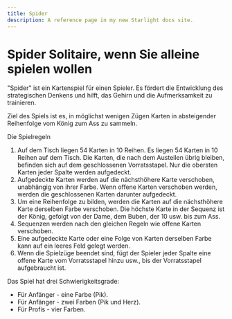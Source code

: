 ```yaml
---
title: Spider
description: A reference page in my new Starlight docs site.
---
```


# Spider Solitaire, wenn Sie alleine spielen wollen

"Spider" ist ein Kartenspiel für einen Spieler. Es fördert die Entwicklung des strategischen Denkens und hilft, das Gehirn und die Aufmerksamkeit zu trainieren.

Ziel des Spiels ist es, in möglichst wenigen Zügen Karten in absteigender Reihenfolge vom König zum Ass zu sammeln.

Die Spielregeln

1. Auf dem Tisch liegen 54 Karten in 10 Reihen. Es liegen 54 Karten in 10 Reihen auf dem Tisch. Die Karten, die nach dem Austeilen übrig bleiben, befinden sich auf dem geschlossenen Vorratsstapel. Nur die obersten Karten jeder Spalte werden aufgedeckt.
2. Aufgedeckte Karten werden auf die nächsthöhere Karte verschoben, unabhängig von ihrer Farbe. Wenn offene Karten verschoben werden, werden die geschlossenen Karten darunter aufgedeckt.
3. Um eine Reihenfolge zu bilden, werden die Karten auf die nächsthöhere Karte derselben Farbe verschoben. Die höchste Karte in der Sequenz ist der König, gefolgt von der Dame, dem Buben, der 10 usw. bis zum Ass.
4. Sequenzen werden nach den gleichen Regeln wie offene Karten verschoben.
5. Eine aufgedeckte Karte oder eine Folge von Karten derselben Farbe kann auf ein leeres Feld gelegt werden.
6. Wenn die Spielzüge beendet sind, fügt der Spieler jeder Spalte eine offene Karte vom Vorratsstapel hinzu usw., bis der Vorratsstapel aufgebraucht ist.

Das Spiel hat drei Schwierigkeitsgrade:

- Für Anfänger - eine Farbe (Pik).
- Für Anfänger - zwei Farben (Pik und Herz).
- Für Profis - vier Farben.